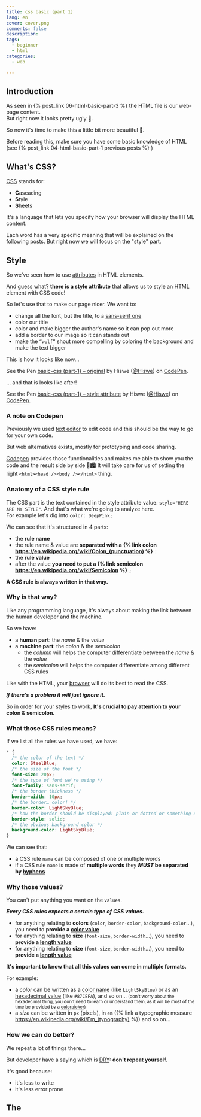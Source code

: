 ```yaml
---
title: css basic (part 1)
lang: en
cover: cover.png
comments: false
description:
tags:
  - beginner
  - html
categories:
  - web

---
```


## Introduction

As seen in {% post_link 06-html-basic-part-3 %} the HTML file is our web-page content.  
But right now it looks pretty ugly 🙁.

So now it's time to make this a little bit more beautiful 💄.

<!-- more -->

Before reading this, make sure you have some basic knowledge of HTML (see {% post_link 04-html-basic-part-1 previous posts %} )

## What's CSS?

<!-- an image of a drawing of a rainbow waterfall -->

[CSS](https://en.wikipedia.org/wiki/Cascading_Style_Sheets) stands for:

- **C**ascading
- **S**tyle
- **S**heets

It's a language that lets you specify how your browser will display the HTML content.

Each word has a very specific meaning that will be explained on the following posts.
But right now we will focus on the "style" part.

## Style

<!-- a fashion elements -->

So we've seen how to use <a href="{% post_path 05-html-basic-part-2 %}#The-anatomy-of-attributes">attributes</a> in HTML elements.

And guess what? **there is a style attribute** that allows us to style an HTML element with CSS code!

So let's use that to make our page nicer.
We want to:

- change all the font, but the title, to a [sans-serif one](https://en.wikipedia.org/wiki/Sans-serif)
- color our title
- color and make bigger the author's name so it can pop out more
- add a border to our image so it can stands out
- make the `“wolf”` shout more compelling by coloring the background and make the text bigger

This is how it looks like now…

<p data-height="550" data-theme-id="light" data-slug-hash="bjLXqv" data-default-tab="html,result" data-user="Hiswe" data-pen-title="basic-css (part-1) – original" class="codepen">See the Pen <a href="https://codepen.io/Hiswe/pen/bjLXqv/">basic-css (part-1) – original</a> by Hiswe (<a href="https://codepen.io/Hiswe">@Hiswe</a>) on <a href="https://codepen.io">CodePen</a>.</p>

… and that is looks like after!

<p data-height="550" data-theme-id="light" data-slug-hash="pZaXYV" data-default-tab="html,result" data-user="Hiswe" data-pen-title="basic-css (part-1) – style attribute" class="codepen">See the Pen <a href="https://codepen.io/Hiswe/pen/pZaXYV/">basic-css (part-1) – style attribute</a> by Hiswe (<a href="https://codepen.io/Hiswe">@Hiswe</a>) on <a href="https://codepen.io">CodePen</a>.</p>

<script async src="https://static.codepen.io/assets/embed/ei.js"></script>

### A note on Codepen

Previously we used <a href="{% post_path 04-html-basic-part-1 %}#What-are-the-better-alternatives-and-they-are-free">text editor</a> to edit code and this should be the way to go for your own code.

But web alternatives exists, mostly for prototyping and code sharing.

[Codepen](https://codepen.io/) provides those functionalities and makes me able to show you the code and the result side by side 🔡🏙
It will take care for us of setting the right `<html><head /><body /></html>` thing.

### Anatomy of a CSS style rule

<!-- x-ray of a paint bucket -->

The CSS part is the text contained in the style attribute value: `style="HERE ARE MY STYLE"`.
And that's what we're going to analyze here.  
For example let's dig into `color: DeepPink;`

We can see that it's structured in 4 parts:

[//]: # " need to suse {% link %} regular link doesn't handle well parenthesis "

- the **rule name**
- the rule name & value are **separated with a {% link colon https://en.wikipedia.org/wiki/Colon_(punctuation) %}** `:`
- the **rule value**
- after the value **you need to put a {% link semicolon https://en.wikipedia.org/wiki/Semicolon %}** `;`

**A CSS rule is always written in that way.**

### Why is that way?

Like any programming language, it's always about making the link between the human developer and the machine.

So we have:

- a **human part**: the _name_ & the _value_
- a **machine part**: the _colon_ & the _semicolon_
  - the _column_ will helps the computer differentiate between the _name_ & the _value_
  - the _semicolon_ will helps the computer differentiate among different CSS rules

Like with the HTML, your <a href="{% post_path 03-basic-web-understanding %}#The-Browser">browser</a> will do its best to read the CSS.

**_If there's a problem it will just ignore it._**

So in order for your styles to work, **It's crucial to pay attention to your colon & semicolon.**

### What those CSS rules means?

<!-- a paint bucket at school -->

If we list all the rules we have used, we have:

```css
* {
  /* the color of the text */
  color: SteelBlue;
  /* the size of the font */
  font-size: 20px;
  /* the type of font we're using */
  font-family: sans-serif;
  /* the border thickness */
  border-width: 10px;
  /* the border… color! */
  border-color: LightSkyBlue;
  /* how the border should be displayed: plain or dotted or something else */
  border-style: solid;
  /* the obvious background color */
  background-color: LightSkyBlue;
}
```

We can see that:

- a CSS rule `name` can be composed of one or multiple words
- if a CSS rule `name` is made of **multiple words** they **_MUST_ be separated by [hyphens](https://en.wikipedia.org/wiki/Hyphen-minus)**

### Why those values?

You can't put anything you want on the `values`.

**_Every CSS rules expects a certain type of CSS values._**

- for anything relating to **colors** (`color`, `border-color`, `background-color`…), you need to **provide a [color value](https://developer.mozilla.org/en-US/docs/Web/CSS/color_value)**
- for anything relating to **size** (`font-size`, `border-width`…), you need to **provide a [length value](https://developer.mozilla.org/en-US/docs/Web/CSS/length)**
  <!-- https://developer.mozilla.org/en-US/docs/Web/CSS/font-family -->
- for anything relating to **size** (`font-size`, `border-width`…), you need to **provide a [length value](https://developer.mozilla.org/en-US/docs/Web/CSS/length)**

**It's important to know that all this values can come in multiple formats.**

For example:

- a _color_ can be written as a [color name](https://www.quackit.com/css/color/charts/css_color_names_chart.cfm) (like `LightSkyBlue`) or as an [hexadecimal value](https://en.wikipedia.org/wiki/Web_colors) (like `#87CEFA`), and so on…
  <small>(don't worry about the hexadecimal thing, you don't need to learn or understand them, as it will be most of the time be provided by a [colorpicker](https://www.quackit.com/css/color/tools/css_color_picker.cfm))</small>
- a _size_ can be written in `px` (pixels), in `em` ({% link a typographic measure https://en.wikipedia.org/wiki/Em_(typography) %}) and so on…

### How we can do better?

<!-- someone writing on the black board: I won't repeat myself -->

We repeat a lot of things there…

But developer have a saying which is [DRY](https://en.wikipedia.org/wiki/Don%27t_repeat_yourself): **don't repeat yourself.**

It's good because:

- it's less to write
- it's less error prone

## The <style> HTML element

## The <style> HTML element
